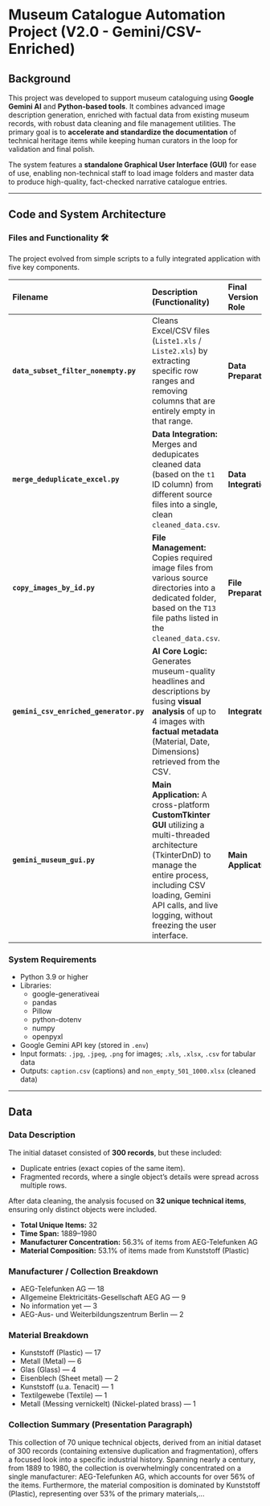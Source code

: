 # Museum Catalogue Automation Project (V2.0 - Gemini/CSV-Enriched)

## Background
This project was developed to support museum cataloguing using **Google Gemini AI** and **Python-based tools**. It combines advanced image description generation, enriched with factual data from existing museum records, with robust data cleaning and file management utilities. The primary goal is to **accelerate and standardize the documentation** of technical heritage items while keeping human curators in the loop for validation and final polish.

The system features a **standalone Graphical User Interface (GUI)** for ease of use, enabling non-technical staff to load image folders and master data to produce high-quality, fact-checked narrative catalogue entries.

---

## Code and System Architecture

### Files and Functionality 🛠️

The project evolved from simple scripts to a fully integrated application with five key components.

| Filename | Description (Functionality) | Final Version Role |
| :--- | :--- | :--- |
| **`data_subset_filter_nonempty.py`** | Cleans Excel/CSV files (`Liste1.xls` / `Liste2.xls`) by extracting specific row ranges and removing columns that are entirely empty in that range. | **Data Preparation** |
| **`merge_deduplicate_excel.py`** | **Data Integration:** Merges and dedupicates cleaned data (based on the `t1` ID column) from different source files into a single, clean `cleaned_data.csv`. | **Data Integration** |
| **`copy_images_by_id.py`** | **File Management:** Copies required image files from various source directories into a dedicated folder, based on the `T13` file paths listed in the `cleaned_data.csv`. | **File Preparation** |
| **`gemini_csv_enriched_generator.py`** | **AI Core Logic:** Generates museum-quality headlines and descriptions by fusing **visual analysis** of up to 4 images with **factual metadata** (Material, Date, Dimensions) retrieved from the CSV. | **Integrated** |
| **`gemini_museum_gui.py`** | **Main Application:** A cross-platform **CustomTkinter GUI** utilizing a multi-threaded architecture (TkinterDnD) to manage the entire process, including CSV loading, Gemini API calls, and live logging, without freezing the user interface. | **Main Application** |


### System Requirements
- Python 3.9 or higher
- Libraries:
  - google-generativeai
  - pandas
  - Pillow
  - python-dotenv
  - numpy
  - openpyxl
- Google Gemini API key (stored in `.env`)
- Input formats: `.jpg`, `.jpeg`, `.png` for images; `.xls`, `.xlsx`, `.csv` for tabular data
- Outputs: `caption.csv` (captions) and `non_empty_501_1000.xlsx` (cleaned data)

---

## Data

### Data Description
The initial dataset consisted of **300 records**, but these included:
- Duplicate entries (exact copies of the same item).
- Fragmented records, where a single object’s details were spread across multiple rows.

After data cleaning, the analysis focused on **32 unique technical items**, ensuring only distinct objects were included.

- **Total Unique Items:** 32
- **Time Span:** 1889–1980
- **Manufacturer Concentration:** 56.3% of items from AEG-Telefunken AG
- **Material Composition:** 53.1% of items made from Kunststoff (Plastic)

### Manufacturer / Collection Breakdown
- AEG-Telefunken AG — 18
- Allgemeine Elektricitäts-Gesellschaft AEG AG — 9
- No information yet — 3
- AEG-Aus- und Weiterbildungszentrum Berlin — 2

### Material Breakdown
- Kunststoff (Plastic) — 17
- Metall (Metal) — 6
- Glas (Glass) — 4
- Eisenblech (Sheet metal) — 2
- Kunststoff (u.a. Tenacit) — 1
- Textilgewebe (Textile) — 1
- Metall (Messing vernickelt) (Nickel-plated brass) — 1

### Collection Summary (Presentation Paragraph)
This collection of 70 unique technical objects, derived from an initial dataset of 300 records (containing extensive duplication and fragmentation), offers a focused look into a specific industrial history. Spanning nearly a century, from 1889 to 1980, the collection is overwhelmingly concentrated on a single manufacturer: AEG-Telefunken AG, which accounts for over 56% of the items. Furthermore, the material composition is dominated by Kunststoff (Plastic), representing over 53% of the primary materials,...
